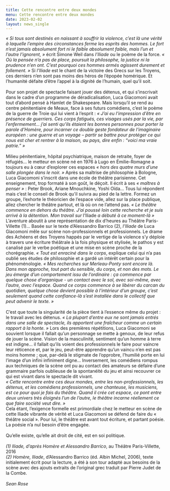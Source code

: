 ```yaml
---
title: Cette rencontre entre deux mondes
menu: Cette rencontre entre deux mondes
date: 2023-02-02
layout: news_single
---
```


*« Si tous sont destinés en naissant à souffrir la violence, c’est là une vérité à laquelle l’empire des circonstances ferme les esprits des hommes. Le fort n’est jamais absolument fort ni le faible absolument faible, mais l’un et l’autre l’ignorent, »*  écrit Simone Weil dans *l’Iliade* ou le poème de la force. *« Où la pensée n’a pas de place, poursuit la philosophe, la justice ni la prudence n’en ont. C’est pourquoi ces hommes armés agissent durement et follement. »* Si *l’Iliade* est le chant de la victoire des Grecs sur les Troyens, ces derniers n’en sont pas moins des héros de l’épopée homérique. Et l’humanité défaite d’être l’appel à la dignité de l’humain, quel qu’il soit.
<br><br>
Pour son projet de spectacle faisant jouer des détenus, et qui s’inscrivait dans le cadre d’un programme de déradicalisation, Luca Giacomoni avait tout d’abord pensé à Hamlet de Shakespeare. Mais lorsqu’il se rend au centre pénitentiaire de Meaux, face à ses futurs comédiens, c’est le poème de la guerre de Troie qui lui vient à l’esprit : *« J’ai eu l’impression d’être en présence de guerriers. Ces corps fatigués, ces visages usés par la vie, par l’enfermement… j’ai senti qu’ils étaient les bonnes personnes pour porter la parole d’Homère, pour incarner ce double geste fondateur de l’imaginaire européen : une guerre et un voyage – partir se battre pour protéger ce qui nous est cher et rentrer à la maison, au pays, dire enfin : “voici ma vraie patrie.” »*
<br><br>
Milieu pénitentiaire, hôpital psychiatrique, maison de retraite, foyer de réfugiés… le metteur en scène né en 1976 à Lugo en Émilie-Romagne a toujours eu à cœur d’explorer ces espaces *« hors des quatre murs d’une salle plongée dans le noir. »* Après sa maîtrise de philosophie à Bologne, Luca Giacomoni s’inscrit dans une école de théâtre parisienne. Cet enseignement, trop formaté à son goût, le déçoit. Il écrit à ses *« maîtres à penser »* : Peter Brook, Ariane Mnouchkine, Yoshi Oïda… Tous lui répondent mais c’est le conseil de Brook qu’il suivra au pied de la lettre. Formez un groupe, l’exhorte le théoricien de l’espace vide, allez sur la place publique, allez chercher le théâtre partout, et là où on ne l’attend pas. *« Le théâtre commence en dehors du théâtre. J’ai poussé loin cette recherche et je suis arrivé à la détention. Mon travail sur* l’Iliade *a débuté à ce moment-là »* L’aventure aboutit à une représentation de dix d’heures au Théâtre Paris-Villette (1)… Basée sur le texte d’Alessandro Barrico (2), *l’Iliade* de Luca Giacomoni mêle sur scène non-professionnels et professionnels. Le drame des Achéens et des Troyens happés par le vertige de la violence s’y déploie à travers une écriture théâtrale à la fois physique et stylisée, le pathos y est canalisé par le verbe poétique et une mise en scène proche de la chorégraphie. *« Tout est enraciné dans le corps*, explique celui qui n’a pas oublié ses études de philosophie et a gardé un intérêt certain pour la phénoménologie. *« Mes recherches sur Merleau-Ponty sont encore là. Dans mon approche, tout part du sensible, du corps, et non des mots. Le jeu émerge d’un comportement issu de l’ordinaire : ça commence par quelque chose d’organique - un contact avec le sol, avec soi-même, avec l’autre, avec l’espace. Quand ce corps commence à se libérer du carcan du quotidien, quelque chose devient possible à l’intérieur d’un groupe, c’est seulement quand cette confiance-là s’est installée dans le collectif que peut advenir le texte. »*
<br><br>
C’est que toute la singularité de la pièce tient à l’essence même du projet : le travail avec les détenus. *« La plupart d’entre eux ne sont jamais entrés dans une salle de spectacle, ils apportent une fraîcheur comme un certain rapport à la honte. »* Lors des premières répétitions, Luca Giacomoni se souvient lorsque il fallait qu’un personnage se mette à genoux, de leur refus de jouer la scène. Vision de la masculinité, sentiment qu’un homme à terre est indigne… il fallait qu’ils voient des professionnels le faire pour vaincre leur réticence et, par le jeu, peut-être apprendre qu’un vaincu n’en est pas moins homme ; que, par-delà le stigmate de l’opprobre, l’humilié porte en lui l’image d’un infini infiniment digne… Inversement, les comédiens rompus aux techniques de la scène ont pu au contact des amateurs se défaire d’une grammaire parfois oublieuse de la spontanéité du jeu et ainsi recouvrer ce qui est vivant dans le spectacle dit vivant.
<br>
*« Cette rencontre entre ces deux mondes, entre les non-professionnels, les détenus, et les comédiens professionnels, une chanteuse, les musiciens, est ce pour quoi je fais du théâtre. Quand il crée cet espace, ce pont entre deux univers très éloignés l’un de l’autre, le théâtre incarne réellement ce que faire société veut dire. »*
<br>
Cela étant, l’exigence formelle est primordiale chez le metteur en scène de cette Iliade vibrante de vérité et Luca Giacomoni se défend de faire du « théâtre social ». Pour lui, le théâtre est avant tout écriture, et partant poésie. La poésie n’a nul besoin d’être engagée.
<br><br>
Qu’elle existe, qu’elle ait droit de cité, est en soi politique.
<br><br>
*(1) Iliade, d’après Homère et Alessandro Barrico*, au Théâtre Paris-Villette, 2016
<br>
*(2) Homère, Iliade*, d’Alessandro Barrico (éd. Albin Michel, 2006), texte initialement écrit pour la lecture, a été à son tour adapté aux besoins de la scène avec des ajouts extraits de l’original grec traduit par Pierre Judet de la Combe.
<br><br>
*Sean Rose*
